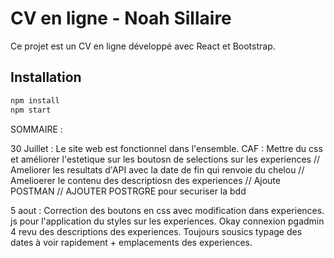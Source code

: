 # CV en ligne - Noah Sillaire

Ce projet est un CV en ligne développé avec React et Bootstrap.

## Installation

```bash
npm install
npm start
```



SOMMAIRE : 

30 Juillet : Le site web est fonctionnel dans l'ensemble. 
CAF : Mettre du css et améliorer l'estetique sur les boutosn de selections sur les experiences // Ameliorer les resultats d'API avec la date de fin qui renvoie du chelou // Amelioerer le contenu des descriptiosn des experiences // Ajoute POSTMAN // AJOUTER POSTRGRE pour securiser la bdd 

5 aout : Correction des boutons en css avec modification dans experiences. js pour l'application du styles sur les experiences.
Okay connexion pgadmin 4 revu des descriptions des experiences. Toujours sousics typage des dates à voir rapidement + emplacements des experiences. 